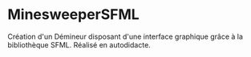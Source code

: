 # MinesweeperSFML

Création d'un Démineur disposant d'une interface graphique grâce à la bibliothèque SFML.
Réalisé en autodidacte.
